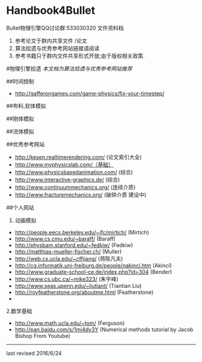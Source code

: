 # Handbook4Bullet
Bullet物理引擎QQ讨论群:533030320 
文件资料档

 1. 参考论文于群内共享文件          /论文
 2. 算法拾遗与优秀参考网站链接请阅读
 3. 参考书籍只于群内文件共享形式开放;由于版权相关政策.

#物理引擎拾遗
*本文档为算法拾遗与优秀参考网站推荐* 

##时间控制
 * http://gafferongames.com/game-physics/fix-your-timestep/ 
 
##布料,软体模拟

##刚体模拟
 
##流体模拟

 
 
##优秀参考网站
 * http://kesen.realtimerendering.com/ (论文索引大全)
 * http://www.myphysicslab.com/（基础）
 * http://www.physicsbasedanimation.com/ (综合)
 * http://www.interactive-graphics.de/ (综合)
 * http://www.continuummechanics.org/ (连续介质)
 * http://www.fracturemechanics.org/ (破碎介质 建设中)

##个人网站
 1. 动画模拟
  * http://people.eecs.berkeley.edu/~jfc/mirtich/ (Mirtich)
  * http://www.cs.cmu.edu/~baraff/ (Baraff)
  * http://physbam.stanford.edu/~fedkiw/ (Fedkiw)
  * http://matthias-mueller-fischer.ch/ (Muller)
  * http://web.cs.ucla.edu/~cffjiang/ (蒋陈凡夫)
  * http://cg.informatik.uni-freiburg.de/people/nakinci.htm (Akinci)
  * http://www.graduate-school-ce.de/index.php?id=304 (Bender)
  * http://www.cs.ubc.ca/~mike323/ (朱宇峰)
  * http://www.seas.upenn.edu/~liutiant/ (Tiantian Liu)
  * http://royfeatherstone.org/aboutme.html (Featherstone)
  *

 2.数学基础
  * http://www.math.ucla.edu/~tom/ (Ferguson)
  * http://pan.baidu.com/s/1mi4dy3Y (Numerical methods tutorial by Jacob Bishop From Youtube)
 - - -
 last revised 2016/6/24
